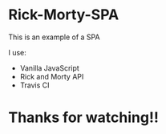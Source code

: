 # Rick-Morty-SPA
This is an example of a SPA

I use:
  - Vanilla JavaScript
  - Rick and Morty API
  - Travis CI

# Thanks for watching!!
